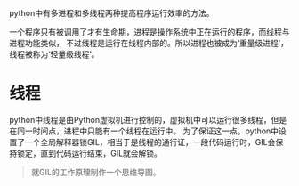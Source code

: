 python中有多进程和多线程两种提高程序运行效率的方法。

一个程序只有被调用了才有生命期，进程是操作系统中正在运行的程序，而线程与进程功能类似，
不过线程是运行在线程内部的。所以进程也被成为‘重量级进程’，线程被称为‘轻量级线程’。

# 线程 
python中线程是由Python虚拟机进行控制的，虚拟机中可以运行很多线程，但是在同一时间点，进程中只能有一个线程在运行中。
为了保证这一点，python中设置了一个全局解释器锁GIL，相当于是线程的通行证，一段代码运行时，GIL会保持锁定，直到代码运行结束，GIL就会解锁。

> 就GIL的工作原理制作一个思维导图。

